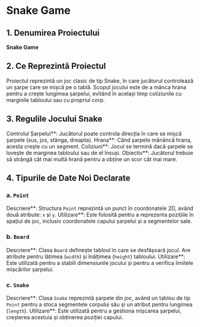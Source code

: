 # Snake Game

## 1. Denumirea Proiectului
**Snake Game**

## 2. Ce Reprezintă Proiectul
Proiectul reprezintă un joc clasic de tip Snake, în care jucătorul controlează un șarpe care se mișcă pe o tablă. Scopul jocului este de a mânca hrana pentru a crește lungimea șarpelui, evitând în același timp coliziunile cu marginile tabloului sau cu propriul corp. 

## 3. Regulile Jocului Snake
 Controlul Șarpelui**: Jucătorul poate controla direcția în care se mișcă șarpele (sus, jos, stânga, dreapta).
 Hrana**: Când șarpele mănâncă hrana, acesta crește cu un segment.
 Coliziuni**: Jocul se termină dacă șarpele se lovește de marginea tabloului sau de el însuși.
 Obiectiv**: Jucătorul trebuie să strângă cât mai multă hrană pentru a obține un scor cât mai mare.

## 4. Tipurile de Date Noi Declarate

### a. `Point`
Descriere**: Structura `Point` reprezintă un punct în coordonatele 2D, având două atribute: `x` și `y`.
Utilizare**: Este folosită pentru a reprezenta pozițiile în spațiul de joc, inclusiv coordonatele capului șarpelui și a segmentelor sale.

### b. `Board`
Descriere**: Clasa `Board` definește tabloul în care se desfășoară jocul. Are atribute pentru lățimea (`width`) și înălțimea (`height`) tabloului.
Utilizare**: Este utilizată pentru a stabili dimensiunile jocului și pentru a verifica limitele mișcărilor șarpelui.

### c. `Snake`
Descriere**: Clasa `Snake` reprezintă șarpele din joc, având un tablou de tip `Point` pentru a stoca segmentele corpului său și un atribut pentru lungimea (`length`).
Utilizare**: Este utilizată pentru a gestiona mișcarea șarpelui, creșterea acestuia și obținerea poziției capului.

